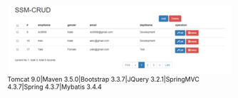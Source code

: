 ![image](https://github.com/yanzhuIT/SSM-CRUD/raw/master/screenshots/Capture1.PNG)
Tomcat 9.0|Maven 3.5.0|Bootstrap 3.3.7|JQuery 3.2.1|SpringMVC 4.3.7|Spring 4.3.7|Mybatis 3.4.4
